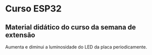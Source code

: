 # Curso ESP32
## Material didático do curso da semana de extensão

Aumenta e diminui a  luminosidade do LED da placa periodicamente.
